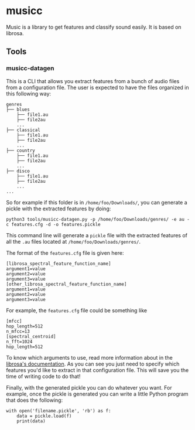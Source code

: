 # musicc
Music is a library to get features and classify sound easily. It is based on librosa.

## Tools
### musicc-datagen
This is a CLI that allows you extract features from a bunch of audio files from a configuration file. The user is expected to have the files organized in this following way:
```
genres
├── blues
    ├── file1.au
    ├── file2au
    ...
├── classical
    ├── file1.au
    ├── file2au
    ...
├── country
    ├── file1.au
    ├── file2au
    ...
├── disco
    ├── file1.au
    ├── file2au
    ...
...
```
So for example if this folder is in `/home/foo/Downloads/`, you can generate a pickle with the extracted features by doing:
```
python3 tools/musicc-datagen.py -p /home/foo/Downloads/genres/ -e au -c features.cfg -d -o features.pickle
```
This command line will generate a `pickle` file with the extracted features of all the `.au` files located at `/home/foo/Downloads/genres/`.

The format of the `features.cfg` file is given here:
```
[librosa_spectral_feature_function_name]
argument1=value
argument2=value
argument3=value
[other_librosa_spectral_feature_function_name]
argument1=value
argument2=value
argument3=value
```
For example, the `features.cfg` file could be something like
```
[mfcc]
hop_length=512
n_mfcc=13
[spectral_centroid]
n_fft=1024
hop_length=512
```
To know which arguments to use, read more information about in the [librosa's documentation](https://librosa.github.io/librosa/feature.html). As you can see you just need to specify which features you'd like to extract in that configuration file. This will save you the time of writing code to do that!

Finally, with the generated pickle you can do whatever you want. For example, once the pickle is generated you can write a little Python program that does the following:
```
with open('filename.pickle', 'rb') as f:
    data = pickle.load(f)
    print(data)
```
